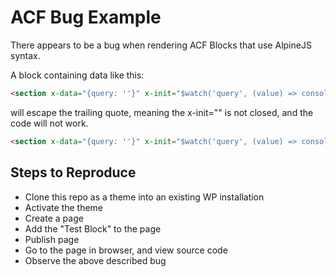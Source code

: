 # ACF Bug Example

There appears to be a bug when rendering ACF Blocks that use AlpineJS syntax.

A block containing data like this:

```html
<section x-data="{query: ''}" x-init="$watch('query', (value) => console.log(this) )"></section>
```

will escape the trailing quote, meaning the x-init="" is not closed, and the
code will not work.

```html
<section x-data="{query: ''}" x-init="$watch('query', (value) => console.log(this) )&#8221;></section>
```

## Steps to Reproduce

- Clone this repo as a theme into an existing WP installation
- Activate the theme
- Create a page 
- Add the "Test Block" to the page
- Publish page
- Go to the page in browser, and view source code
- Observe the above described bug
